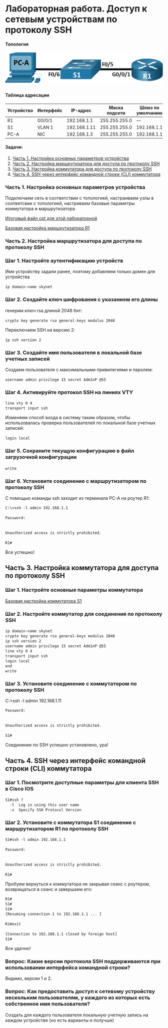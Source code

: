 #  Лабораторная работа. Доступ к сетевым устройствам по протоколу SSH

#### Топология
![alt text](image.png)

#### Таблица адресации
| Устройство | Интерфейс  | IP-адрес     | Маска подсети    | Шлюз по умолчанию |
|------------|------------|--------------|------------------|-------------------|
| R1         | G0/0/1     | 192.168.1.1  | 255.255.255.0    | —                 |
| S1         | VLAN 1     | 192.168.1.11 | 255.255.255.0    | 192.168.1.1       |
| PC-A       | NIC        | 192.168.1.3  | 255.255.255.0    | 192.168.1.1       |
#### Задачи:
1. [Часть 1. Настройка основных параметров устройства](#часть-1-настройка-основных-параметров-устройства)  
2. [Часть 2. Настройка маршрутизатора для доступа по протоколу SSH](#часть-2-настройка-маршрутизатора-для-доступа-по-протоколу-ssh)  
3. [Часть 3. Настройка коммутатора для доступа по протоколу SSH](#часть-3-настройка-коммутатора-для-доступа-по-протоколу-ssh)  
4. [Часть 4. SSH через интерфейс командной строки (CLI) коммутатора](#часть-4-ssh-через-интерфейс-командной-строки-cli-коммутатора)  


### Часть 1. Настройка основных параметров устройства
Подключаем сеть в соответствии с топологией, настраиваем узлы в соответсвии с топологией, настриваем базовые параметры коммутатора и маршрутизатора

[Итоговый файл cpt для этой лабораторной](./lab_cpt.pkt)



[Базовая настройка маршрутизатора R1](./R1_conf)

### Часть 2. Настройка маршрутизатора для доступа по протоколу SSH

### Шаг 1. Настройте аутентификацию устройств
Имя устройству задали ранее, поэтому добавляем только домен для устройства

`ip domain-name skynet`

### Шаг 2. Создайте ключ шифрования с указанием его длины
генерим ключ rsa длиной 2048 бит:

`crypto key generate rsa general-keys modulus 2048`

Переключаем SSH на версию 2:

`ip ssh version 2`

###  Шаг 3. Создайте имя пользователя в локальной базе учетных записей

Создаем пользователя с максимальными привилегиями и паролем:

`username admin privilege 15 secret Adm1nP @55`

### Шаг 4. Активируйте протокол SSH на линиях VTY
```
line vty 0 4
transport input ssh
```
Изменяем способ входа в систему таким образом, чтобы использовалась проверка пользователей по локальной базе учетных записей:

`login local`

### Шаг 5. Сохраните текущую конфигурацию в файл загрузочной конфигурации

`write`

### Шаг 6. Установите соединение с маршрутизатором по протоколу SSH
С помощью команды ssh заходит из терминала PC-A на роутер R1:
```
C:\>ssh -l admin 192.168.1.1

Password: 


Unauthorized access is strictly prohibited. 

R1#
```

Все успешно!

## Часть 3. Настройка коммутатора для доступа по протоколу SSH


### Шаг 1. Настройте основные параметры коммутатора

[Базовая настройка коммутатора S1](./S1_conf)

### Шаг 2. Настройте коммутатор для соединения по протоколу SSH
```
ip domain-name skynet
crypto key generate rsa general-keys modulus 2048
ip ssh version 2
username admin privilege 15 secret Adm1nP @55
line vty 0 4
transport input ssh
login local 
end
write
```

### Шаг 3. Установите соединение с коммутатором по протоколу SSH

C:\>ssh -l admin 192.168.1.11
```
Password: 


Unauthorized access is strictly prohibited. 

S1#
```

Соединение по SSH успешно установлено, ура!

## Часть 4. SSH через интерфейс командной строки (CLI) коммутатора
### Шаг 1. Посмотрите доступные параметры для клиента SSH в Cisco IOS
```
S1#ssh ?
  -l  Log in using this user name
  -v  Specify SSH Protocol Version
```
### Шаг 2. Установите с коммутатора S1 соединение с маршрутизатором R1 по протоколу SSH
```
S1#ssh -l admin 192.168.1.1

Password: 


Unauthorized access is strictly prohibited. 

R1#
```

Пробуем вернуться к коммутатора не закрывая сеанс с роутером, возвращаться в сеанс и завершаем его:
```
R1#
S1#
S1#
[Resuming connection 1 to 192.168.1.1 ... ]

R1#exit

[Connection to 192.168.1.1 closed by foreign host]
S1#
```

Все удачно!

### Вопрос: Какие версии протокола SSH поддерживаются при использовании интерфейса командной строки?

Видимо, версии 1 и 2.

### Вопрос: Как предоставить доступ к сетевому устройству нескольким пользователям, у каждого из которых есть собственное имя пользователя?

Создать для каждого пользователя локальную учетную запись на каждом устройстве (но есть варианты и получше)

